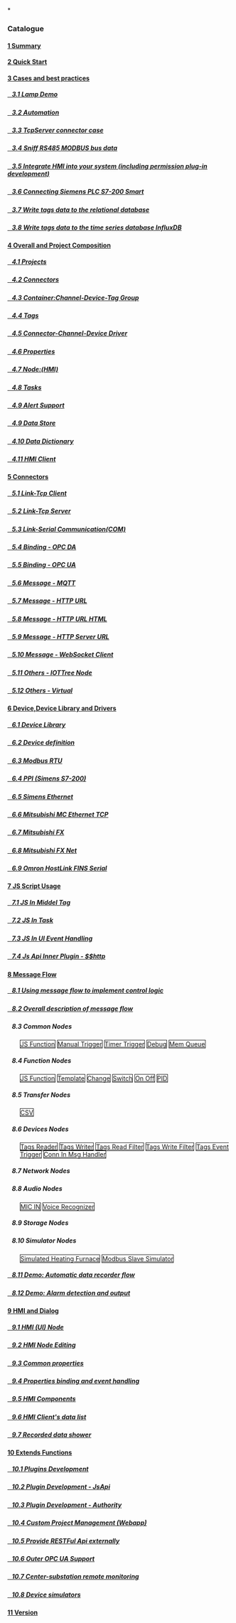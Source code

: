 
*<script src="/_js/jquery-1.12.0.min.js"></script><script src="/_js/bootstrap/js/bootstrap.min.js"></script><script type="text/javascript" src="/_js/ajax.js"></script><script src="/_js/layui/layui.all.js"></script><script src="/_js/dlg_layer.js?v="></script>

<link rel="stylesheet" type="text/css" href="/_js/layui/css/layui.css" /><link  href="/_js/bootstrap/css/bootstrap.min.css" rel="stylesheet" type="text/css" ><link  href="/_js/font4.7.0/css/font-awesome.css"  rel="stylesheet" type="text/css" ><link href="./inc/common.css" rel="stylesheet" type="text/css"><link href="./inc/index.css" rel="stylesheet" type="text/css">


### Catalogue

#### <a href="README.md">1 Summary</a>
#### <a href="doc/quick_start.md">2 Quick Start</a>

#### <a href="doc/case/index.md" doc_path="doc/case/index.md" >3 Cases and best practices</a>
##### <a href="doc/case/example_lamp_demo.md" target="main">&nbsp;&nbsp;&nbsp;3.1 Lamp Demo</a>
##### <a href="doc/case/case_auto.md" target="main">&nbsp;&nbsp;&nbsp;3.2 Automation</a>
##### <a href="doc/case/example_tcpserver_conn.md" target="main">&nbsp;&nbsp;&nbsp;3.3 TcpServer connector case</a>
##### <a href="doc/case/case_rs485_sniffer.md" target="main">&nbsp;&nbsp;&nbsp;3.4 Sniff RS485 MODBUS bus data</a>
##### <a href="doc/case/case_ref_hmi_auth.md" target="main">&nbsp;&nbsp;&nbsp;3.5 Integrate HMI into your system (including permission plug-in development)</a>
##### <a href="doc/case/case_s7200_smart.md" target="main">&nbsp;&nbsp;&nbsp;3.6 Connecting Siemens PLC S7-200 Smart</a>
##### <a href="doc/case/case_w_tag_to_rdb.md" target="main">&nbsp;&nbsp;&nbsp;3.7 Write tags data to the relational database</a>
##### <a href="doc/case/case_w_tag_to_influxdb.md" target="main">&nbsp;&nbsp;&nbsp;3.8 Write tags data to the time series database InfluxDB</a>


#### <a href="doc/main/index.md" >4 Overall and Project Composition</a>
##### <a href="doc/main/prjs.md" target="main">&nbsp;&nbsp;&nbsp;4.1 Projects</a>
##### <a href="doc/main/conn.md" target="main">&nbsp;&nbsp;&nbsp;4.2 Connectors</a>
##### <a href="doc/main/ch_dev_tagg.md" target="main">&nbsp;&nbsp;&nbsp;4.3 Container:Channel-Device-Tag Group</a>
##### <a href="doc/main/tags.md" target="main">&nbsp;&nbsp;&nbsp;4.4 Tags</a>
##### <a href="doc/main/ch_conn_drv.md" target="main">&nbsp;&nbsp;&nbsp;4.5 Connector-Channel-Device Driver</a>
##### <a href="doc/main/properties.md" target="main">&nbsp;&nbsp;&nbsp;4.6 Properties</a>
##### <a href="doc/main/hmi.md" target="main">&nbsp;&nbsp;&nbsp;4.7 Node:(HMI)</a>
##### <a href="doc/main/task.md" target="main">&nbsp;&nbsp;&nbsp;4.8 Tasks</a>
##### <a href="doc/main/alert.md" target="main">&nbsp;&nbsp;&nbsp;4.9 Alert Support</a>
##### <a href="doc/store/index.md" target="main">&nbsp;&nbsp;&nbsp;4.9 Data Store</a>
##### <a href="doc/main/dict.md" target="main">&nbsp;&nbsp;&nbsp;4.10 Data Dictionary</a>
##### <a href="doc/main/hmi_client.md" target="main">&nbsp;&nbsp;&nbsp;4.11 HMI Client</a>


#### <a href="doc/conn/index.md" >5 Connectors</a>
##### <a href="doc/conn/link_tcpclient.md" target="main">&nbsp;&nbsp;&nbsp;5.1 Link-Tcp Client</a>
##### <a href="doc/conn/link_tcpserver.md" target="main">&nbsp;&nbsp;&nbsp;5.2 Link-Tcp Server</a>
##### <a href="doc/conn/link_com.md" target="main">&nbsp;&nbsp;&nbsp;5.3 Link-Serial Communication(COM)</a>
##### <a href="doc/conn/bind_opcda.md" target="main">&nbsp;&nbsp;&nbsp;5.4 Binding - OPC DA</a>
##### <a href="doc/conn/bind_opcua.md" target="main">&nbsp;&nbsp;&nbsp;5.5 Binding - OPC UA</a>
##### <a href="doc/conn/msg_mqtt.md" target="main">&nbsp;&nbsp;&nbsp;5.6 Message - MQTT</a>
##### <a href="doc/conn/msg_http_url.md" target="main">&nbsp;&nbsp;&nbsp;5.7 Message - HTTP URL</a>
##### <a href="doc/conn/msg_http_url_html.md" target="main">&nbsp;&nbsp;&nbsp;5.8 Message - HTTP URL HTML</a>
##### <a href="doc/conn/msg_http_server.md" target="main">&nbsp;&nbsp;&nbsp;5.9 Message - HTTP Server URL</a>
##### <a href="doc/conn/msg_websocket.md" target="main">&nbsp;&nbsp;&nbsp;5.10 Message - WebSocket Client</a>
##### <a href="doc/conn/oth_iottree_node.md" target="main">&nbsp;&nbsp;&nbsp;5.11 Others - IOTTree Node</a>
##### <a href="doc/conn/oth_virtual.md" target="main">&nbsp;&nbsp;&nbsp;5.12 Others - Virtual</a>

#### <a href="doc/device/index.md" >6 Device,Device Library and Drivers</a>
##### <a href="doc/device/dev_lib.md" target="main">&nbsp;&nbsp;&nbsp;6.1 Device Library</a>
##### <a href="doc/device/dev_def.md" target="main">&nbsp;&nbsp;&nbsp;6.2 Device definition</a>
##### <a href="doc/device/drv_modbus.md" target="main">&nbsp;&nbsp;&nbsp;6.3 Modbus RTU</a>
##### <a href="doc/device/drv_ppi.md" target="main">&nbsp;&nbsp;&nbsp;6.4 PPI (Simens S7-200)</a>
##### <a href="doc/device/drv_siemens_eth.md" target="main">&nbsp;&nbsp;&nbsp;6.5 Simens Ethernet</a>
##### <a href="doc/device/drv_mc_tcp.md" target="main">&nbsp;&nbsp;&nbsp;6.6 Mitsubishi MC Ethernet TCP</a>
##### <a href="doc/device/drv_fx.md" target="main">&nbsp;&nbsp;&nbsp;6.7 Mitsubishi FX</a>
##### <a href="doc/device/drv_fx_net.md" target="main">&nbsp;&nbsp;&nbsp;6.8 Mitsubishi FX Net</a>
##### <a href="doc/device/drv_omron_hl_fins_serial.md" target="main">&nbsp;&nbsp;&nbsp;6.9 Omron HostLink FINS Serial</a>

#### <a href="doc/js/index.md"> 7 JS Script Usage</a>

##### <a href="doc/js/js_in_midtag.md">&nbsp;&nbsp;&nbsp;7.1 JS In Middel Tag</a>
##### <a href="doc/js/js_in_task.md">&nbsp;&nbsp;&nbsp;7.2 JS In Task</a>
##### <a href="doc/js/js_in_ui_event.md">&nbsp;&nbsp;&nbsp;7.3 JS In UI Event Handling</a>
##### <a href="doc/js/js_inner_plugin_http.md">&nbsp;&nbsp;&nbsp;7.4 Js Api Inner Plugin - \$$http

#### <a href="doc/msgnet/index.md" >8 Message Flow</a>
##### <a href="doc/msgnet/mf_for_ctrl.md" >&nbsp;&nbsp;&nbsp;8.1 Using message flow to implement control logic</a>

##### <a href="doc/msgnet/msgnet_overall.md" >&nbsp;&nbsp;&nbsp;8.2 Overall description of message flow</a>

##### &nbsp;&nbsp;&nbsp;8.3 Common Nodes
<p style="margin-left:2em;">
    <a href="doc/msgnet/n__func.js_func.md" style="border:1px solid;">JS Function</a>
    <a href="doc/msgnet/n__com.manual.md" style="border:1px solid;">Manual Trigger</a>
    <a href="doc/msgnet/n__com.timer.md" style="border:1px solid;">Timer Trigger</a>
    <a href="doc/msgnet/n__com.debug.md" style="border:1px solid;">Debug</a>
    <a href="doc/msgnet/n__com.mem_que.md" style="border:1px solid;">Mem Queue</a>
</p>

##### &nbsp;&nbsp;&nbsp;8.4 Function Nodes
<p style="margin-left:2em;">
    <a href="doc/msgnet/n__func.js_func.md" style="border:1px solid;">JS Function</a>
    <a href="doc/msgnet/n__func.template.md" style="border:1px solid;">Template</a>
    <a href="doc/msgnet/n__func.change.md" style="border:1px solid;">Change</a>
    <a href="doc/msgnet/n__func.switch.md" style="border:1px solid;">Switch</a>
    <a href="doc/msgnet/n__func.onoff.md" style="border:1px solid;">On Off</a>
    <a href="doc/msgnet/m__func.pid.md" style="border:1px solid;">PID</a>
</p>

##### &nbsp;&nbsp;&nbsp;8.5 Transfer Nodes
<p style="margin-left:2em;">
    <a href="doc/msgnet/n__trans.csv.md" style="border:1px solid;">CSV</a>
</p>

##### &nbsp;&nbsp;&nbsp;8.6 Devices Nodes
<p style="margin-left:2em;">
    <a href="doc/msgnet/n__dev.tag_reader.md" style="border:1px solid;">Tags Reader</a>
    <a href="doc/msgnet/n__dev.tag_writer.md" style="border:1px solid;">Tags Writer</a>
    <a href="doc/msgnet/n__dev.tag_filter.md" style="border:1px solid;">Tags Read Filter</a>
    <a href="doc/msgnet/n__dev.tag_filter_w.md" style="border:1px solid;">Tags Write Filter</a>
    <a href="doc/msgnet/n__dev.tag_evt_trigger.md" style="border:1px solid;">Tags Event Trigger</a>
    <a href="doc/msgnet/m__dev.conn_in_msg.md" style="border:1px solid;">Conn In Msg Handler</a>
</p>

##### &nbsp;&nbsp;&nbsp;8.7 Network Nodes
<p style="margin-left:2em;">
    
</p>

##### &nbsp;&nbsp;&nbsp;8.8 Audio Nodes
<p style="margin-left:2em;">
    <a href="doc/msgnet/n__vo.mic_in.md" style="border:1px solid;">MIC IN</a>
    <a href="doc/msgnet/n__vo.vo_reco.md" style="border:1px solid;">Voice Recognizer</a>
</p>

##### &nbsp;&nbsp;&nbsp;8.9 Storage Nodes
<p style="margin-left:2em;">
    
</p>

##### &nbsp;&nbsp;&nbsp;8.10 Simulator Nodes
<p style="margin-left:2em;">
    <a href="doc/msgnet/n__sim.heating_furn_sim.md" style="border:1px solid;">Simulated Heating Furnace</a>
    <a href="doc/msgnet/m__sim.modbus_slave_bus.md" style="border:1px solid;">Modbus Slave Simulator</a>
</p>

##### <a href="doc/msgnet/demo_auto_rec.md" >&nbsp;&nbsp;&nbsp;8.11 Demo: Automatic data recorder flow</a>
##### <a href="doc/msgnet/demo_alert.md" >&nbsp;&nbsp;&nbsp;8.12 Demo: Alarm detection and output</a>

#### <a href="doc/hmi/index.md" >9 HMI and Dialog</a>
##### <a href="doc/hmi/hmi_node.md" target="main">&nbsp;&nbsp;&nbsp;9.1 HMI (UI) Node
##### <a href="doc/hmi/hmi_edit.md" target="main">&nbsp;&nbsp;&nbsp;9.2 HMI Node Editing
##### <a href="doc/hmi/hmi_props.md" target="main">&nbsp;&nbsp;&nbsp;9.3 Common properties
##### <a href="doc/hmi/hmi_bind_evt.md" target="main">&nbsp;&nbsp;&nbsp;9.4 Properties binding and event handling
##### <a href="doc/hmi/hmi_comp.md" target="main">&nbsp;&nbsp;&nbsp;9.5 HMI Components</a>
##### <a href="doc/hmi/hmi_data_show.md" target="main">&nbsp;&nbsp;&nbsp;9.6 HMI Client's data list</a>
##### <a href="doc/hmi/hmi_s4tss_rec.md" target="main">&nbsp;&nbsp;&nbsp;9.7 Recorded data shower</a>



#### <a href="doc/advanced/index.md" >10 Extends Functions</a>
##### <a href="doc/advanced/adv_plugin.md" >&nbsp;&nbsp;&nbsp;10.1 Plugins Development</a>
##### <a href="doc/advanced/adv_plugin_jsapi.md" target="main">&nbsp;&nbsp;&nbsp;10.2 Plugin Development - JsApi</a>
##### <a href="doc/advanced/adv_plugin_auth.md" target="main">&nbsp;&nbsp;&nbsp;10.3 Plugin Development - Authority</a>
##### <a href="doc/advanced/adv_self_app.md" target="main">&nbsp;&nbsp;&nbsp;10.4 Custom Project Management (Webapp)</a>
##### <a href="doc/advanced/adv_restful_out.md" target="main">&nbsp;&nbsp;&nbsp;10.5 Provide RESTFul Api externally</a>
##### <a href="doc/advanced/adv_opc_ua_out.md" target="main">&nbsp;&nbsp;&nbsp;10.6 Outer OPC UA Support</a>
##### <a href="doc/advanced/main_sub_station.md" target="main">&nbsp;&nbsp;&nbsp;10.7 Center-substation remote monitoring</a>
##### <a href="doc/advanced/adv_dev_simulator.md" target="main">&nbsp;&nbsp;&nbsp;10.8 Device simulators</a>

#### <a href="doc/version.md" >11 Version</a>

<!--
#### <a href="doc/store/index.md" >8 Data storage, processing, and presentation</a>
##### <a href="doc/store/store.md" >&nbsp;&nbsp;&nbsp;8.1 Simple storage and output of Tag data</a>
##### <a href="doc/store/inner_tssdb.md" target="main">&nbsp;&nbsp;&nbsp;8.2 Internal timing segment recorder (TSSDB)</a>
##### <a href="doc/store/inner_recpro.md" target="main">&nbsp;&nbsp;&nbsp;8.3 Secondary processing of recorded data</a>
-->

<script>
<!--


var lang="en";

$("a").css("cursor","pointer") ;
$("a").each(function(){
    var docp = $(this).attr("href") ;
    $(this).removeAttr("href");
    $(this).attr("doc_path",lang+"/"+docp);
    if(docp)
    {
        $(this).click(function(){
            parent.nav_to($(this).attr("doc_path"));
        });
    }
});
-->
</script>
